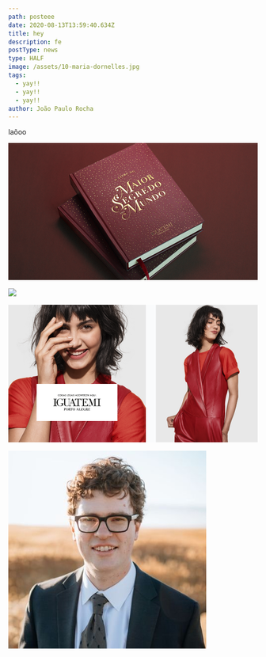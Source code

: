 ```yaml
---
path: posteee
date: 2020-08-13T13:59:40.634Z
title: hey
description: fe
postType: news
type: HALF
image: /assets/10-maria-dornelles.jpg
tags:
  - yay!!
  - yay!!
  - yay!!
author: João Paulo Rocha
---
```

laõoo

![](/assets/1000x550.png)



![](/assets/11-natália-ferraro.png)

![](/assets/0-0-2.png)

![sdf](/assets/profile-pic.jpg "sdfd")